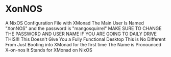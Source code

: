 # XonNOS
A NixOS Configuration File with XMonad
The Main User Is Named "XonNOS" and the password is "mangosquirrel"
MAKE SURE TO CHANGE THE PASSWORD AND USER NAME IF YOU ARE GOING TO DAILY DRIVE THIS!!!
This Doesn't Give You a Fully Functional Desktop
This is No Different From Just Booting into XMonad for the first time
The Name is Pronounced X-on-nos
It Stands for XMonad on NixOS
